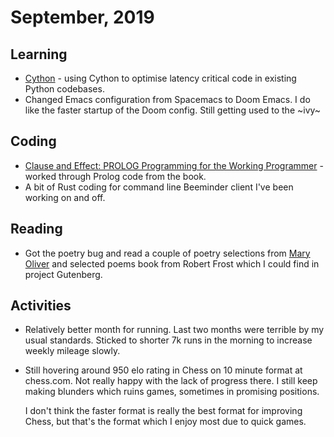 # September, 2019

## Learning

- [Cython](https://cython.readthedocs.io/en/latest/) - using Cython to optimise
  latency critical code in existing Python codebases.
- Changed Emacs configuration from Spacemacs to Doom Emacs. I do like the faster
  startup of the Doom config. Still getting used to the ~ivy~

## Coding

- [Clause and Effect: PROLOG Programming for the Working Programmer](https://www.goodreads.com/en/book/show/1242949) - 
  worked through Prolog code from the book.
- A bit of Rust coding for command line Beeminder client I've been working on
  and off.

## Reading

- Got the poetry bug and read a couple of poetry selections from [Mary Oliver](https://www.goodreads.com/author/show/23988.Mary_Oliver) 
  and selected poems book from Robert Frost which I could find in project Gutenberg.

## Activities

- Relatively better month for running. Last two months were terrible by my usual
  standards. Sticked to shorter 7k runs in the morning to increase weekly
  mileage slowly.
- Still hovering around 950 elo rating in Chess on 10 minute format at
  chess.com. Not really happy with the lack of progress there. I still keep
  making blunders which ruins games, sometimes in promising positions.
  
  I don't think the faster format is really the best format for improving Chess,
  but that's the format which I enjoy most due to quick games.
